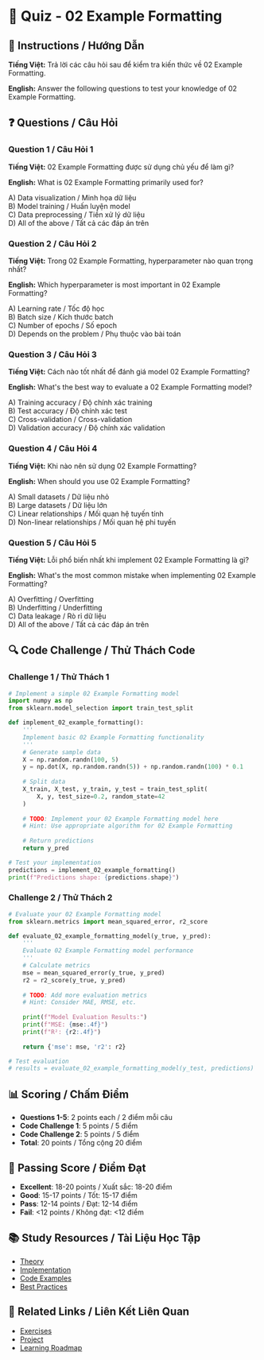 # 🧠 Quiz - 02 Example Formatting

## 📝 Instructions / Hướng Dẫn

**Tiếng Việt:** Trả lời các câu hỏi sau để kiểm tra kiến thức về 02 Example Formatting.

**English:** Answer the following questions to test your knowledge of 02 Example Formatting.

## ❓ Questions / Câu Hỏi

### Question 1 / Câu Hỏi 1
**Tiếng Việt:** 02 Example Formatting được sử dụng chủ yếu để làm gì?

**English:** What is 02 Example Formatting primarily used for?

A) Data visualization / Minh họa dữ liệu  
B) Model training / Huấn luyện model  
C) Data preprocessing / Tiền xử lý dữ liệu  
D) All of the above / Tất cả các đáp án trên

### Question 2 / Câu Hỏi 2
**Tiếng Việt:** Trong 02 Example Formatting, hyperparameter nào quan trọng nhất?

**English:** Which hyperparameter is most important in 02 Example Formatting?

A) Learning rate / Tốc độ học  
B) Batch size / Kích thước batch  
C) Number of epochs / Số epoch  
D) Depends on the problem / Phụ thuộc vào bài toán

### Question 3 / Câu Hỏi 3
**Tiếng Việt:** Cách nào tốt nhất để đánh giá model 02 Example Formatting?

**English:** What's the best way to evaluate a 02 Example Formatting model?

A) Training accuracy / Độ chính xác training  
B) Test accuracy / Độ chính xác test  
C) Cross-validation / Cross-validation  
D) Validation accuracy / Độ chính xác validation

### Question 4 / Câu Hỏi 4
**Tiếng Việt:** Khi nào nên sử dụng 02 Example Formatting?

**English:** When should you use 02 Example Formatting?

A) Small datasets / Dữ liệu nhỏ  
B) Large datasets / Dữ liệu lớn  
C) Linear relationships / Mối quan hệ tuyến tính  
D) Non-linear relationships / Mối quan hệ phi tuyến

### Question 5 / Câu Hỏi 5
**Tiếng Việt:** Lỗi phổ biến nhất khi implement 02 Example Formatting là gì?

**English:** What's the most common mistake when implementing 02 Example Formatting?

A) Overfitting / Overfitting  
B) Underfitting / Underfitting  
C) Data leakage / Rò rỉ dữ liệu  
D) All of the above / Tất cả các đáp án trên

## 🔍 Code Challenge / Thử Thách Code

### Challenge 1 / Thử Thách 1
```python
# Implement a simple 02 Example Formatting model
import numpy as np
from sklearn.model_selection import train_test_split

def implement_02_example_formatting():
    '''
    Implement basic 02 Example Formatting functionality
    '''
    # Generate sample data
    X = np.random.randn(100, 5)
    y = np.dot(X, np.random.randn(5)) + np.random.randn(100) * 0.1
    
    # Split data
    X_train, X_test, y_train, y_test = train_test_split(
        X, y, test_size=0.2, random_state=42
    )
    
    # TODO: Implement your 02 Example Formatting model here
    # Hint: Use appropriate algorithm for 02 Example Formatting
    
    # Return predictions
    return y_pred

# Test your implementation
predictions = implement_02_example_formatting()
print(f"Predictions shape: {predictions.shape}")
```

### Challenge 2 / Thử Thách 2
```python
# Evaluate your 02 Example Formatting model
from sklearn.metrics import mean_squared_error, r2_score

def evaluate_02_example_formatting_model(y_true, y_pred):
    '''
    Evaluate 02 Example Formatting model performance
    '''
    # Calculate metrics
    mse = mean_squared_error(y_true, y_pred)
    r2 = r2_score(y_true, y_pred)
    
    # TODO: Add more evaluation metrics
    # Hint: Consider MAE, RMSE, etc.
    
    print(f"Model Evaluation Results:")
    print(f"MSE: {mse:.4f}")
    print(f"R²: {r2:.4f}")
    
    return {'mse': mse, 'r2': r2}

# Test evaluation
# results = evaluate_02_example_formatting_model(y_test, predictions)
```

## 📊 Scoring / Chấm Điểm

- **Questions 1-5**: 2 points each / 2 điểm mỗi câu
- **Code Challenge 1**: 5 points / 5 điểm
- **Code Challenge 2**: 5 points / 5 điểm
- **Total**: 20 points / Tổng cộng 20 điểm

## 🎯 Passing Score / Điểm Đạt

- **Excellent**: 18-20 points / Xuất sắc: 18-20 điểm
- **Good**: 15-17 points / Tốt: 15-17 điểm  
- **Pass**: 12-14 points / Đạt: 12-14 điểm
- **Fail**: <12 points / Không đạt: <12 điểm

## 📚 Study Resources / Tài Liệu Học Tập

- [Theory](./THEORY_02_example_formatting.md)
- [Implementation](./IMPLEMENTATION_02_example_formatting.md)
- [Code Examples](./CODE_EXAMPLES_02_example_formatting.md)
- [Best Practices](./BEST_PRACTICES_02_example_formatting.md)

## 🔗 Related Links / Liên Kết Liên Quan

- [Exercises](./EXERCISES_02_example_formatting.md)
- [Project](./PROJECT_02_example_formatting.md)
- [Learning Roadmap](./LEARNING_ROADMAP_02_example_formatting.md)
